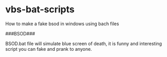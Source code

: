 # vbs-bat-scripts
How to make a fake bsod in windows using bach files

###BSOD###

BSOD.bat file will simulate blue screen of death, it is funny and interesting script you can fake and prank to anyone.
